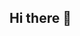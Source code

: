 ## Hi there 👋

<!--
**About us**

🙋‍♀️ Introduction: Hello! We (well, mainly I) are a British organization that would soon become a hoping-to-be website design freelance company, which I, Leon Peter Keates, would be freelance web designing.
🌈 Contribution guidelines: This is mainly a draft, and is WIP (Work In Progress). For now, its pretty much private for now. No guidelines yet, but behave!
👩‍💻 Useful resources: Soon!™️
🍿 Fun fact: Leon has never been to another country (excluding Wales) outside of the UK/England, until August 2022, when he first went to Dubrovnik (a city in Croatia) and he enjoyed it! He? Oh wait, that's me!
🧙 Side note: This is all a work in progress project, most things coming soon! 
-->
